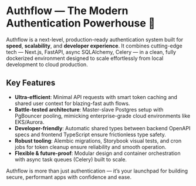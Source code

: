 # Authflow — The Modern Authentication Powerhouse 🚀

Authflow is a next-level, production-ready authentication system built for **speed**, **scalability**, and **developer experience**. It combines cutting-edge tech — Next.js, FastAPI, async SQLAlchemy, Celery — in a clean, fully dockerized environment designed to scale effortlessly from local development to cloud production.

## Key Features

- **Ultra-efficient**: Minimal API requests with smart token caching and shared user context for blazing-fast auth flows.
- **Battle-tested architecture**: Master-slave Postgres setup with PgBouncer pooling, mimicking enterprise-grade cloud environments like EKS/Aurora.
- **Developer-friendly**: Automatic shared types between backend OpenAPI specs and frontend TypeScript ensure frictionless type safety.
- **Robust tooling**: Alembic migrations, Storybook visual tests, and cron jobs for token cleanup ensure reliability and smooth operation.
- **Flexible & future-proof**: Modular design and container orchestration with async task queues (Celery) built to scale.

Authflow is more than just authentication — it’s your launchpad for building secure, performant apps with confidence and ease.
